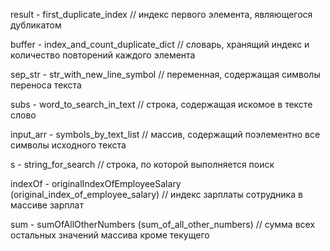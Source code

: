 result - first_duplicate_index
// индекс первого элемента, являющегося дубликатом

buffer - index_and_count_duplicate_dict
// словарь, хранящий индекс и количество повторений каждого элемента

sep_str - str_with_new_line_symbol
// переменная, содержащая символы переноса текста

subs - word_to_search_in_text
// строка, содержащая искомое в тексте слово

input_arr - symbols_by_text_list
// массив, содержащий поэлементно все символы исходного текста

s - string_for_search
// строка, по которой выполняется поиск



indexOf - originalIndexOfEmployeeSalary (original_index_of_employee_salary)
// индекс зарплаты сотрудника в массиве зарплат

sum - sumOfAllOtherNumbers (sum_of_all_other_numbers)
// сумма всех остальных значений массива кроме текущего